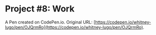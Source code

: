 # Project #8: Work

A Pen created on CodePen.io. Original URL: [https://codepen.io/whitney-lugo/pen/OJQrmRo](https://codepen.io/whitney-lugo/pen/OJQrmRo).

